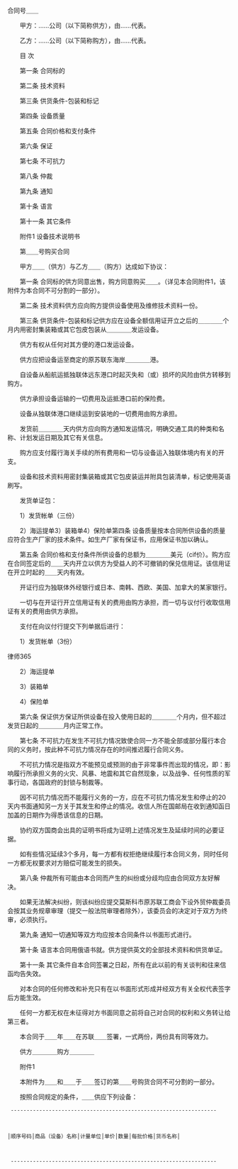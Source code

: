 
 合同号＿＿



　　甲方：……公司（以下简称供方），由……代表。



　　乙方：……公司（以下简称购方），由……代表。



　　目 次



　　第一条  合同标的



　　第二条  技术资料



　　第三条  供货条件-包装和标记



　　第四条  设备质量



　　第五条  合同价格和支付条件



　　第六条  保证



　　第七条  不可抗力



　　第八条  仲裁



　　第九条  通知



　　第十条  语言



　　第十一条  其它条件



　　附件1  设备技术说明书



　　第＿＿号购买合同



　　甲方＿＿（供方）与乙方＿＿（购方）达成如下协议：



　　第一条 合同标的供方同意出售，购方同意购买＿＿。（详见本合同附件1，该附件为本合同不可分割的一部分）。



　　第二条 技术资料供方应向购方提供设备使用及维修技术资料一份。



　　第三条 供货条件-包装和标记供方应在设备全额信用证开立之后的＿＿＿＿个月内用密封集装箱或其它包皮包装从＿＿＿＿发运设备。



　　供方有权从任何对其方便的港口发运设备。



　　供方应把设备运至商定的原苏联东海岸＿＿＿＿港。



　　自设备从船航运抵独联体远东港口时起灭失和（或）损坏的风险由供方转移到购方。



　　供方承担设备运输的一切费用及运抵港口前的保险费。



　　设备从独联体港口继续运到安装地的一切费用由购方承担。



　　发货前＿＿＿＿天内供方应向购方通知发运情况，明确交通工具的种类和名称、计划发运日期及其它有关信息。



　　购方应支付履行海关手续的所有费用和一切与设备运入独联体境内有关的开支。



　　设备和技术资料用密封集装箱或其它包皮装运并附具包装清单，标记使用英语刷写。



　　发货单证包：



　　1）发货帐单（三份）



　　2）海运提单3）装箱单4）保险单第四条 设备质量按本合同所供设备的质量应符合生产厂家的技术条件。如生产厂家有保证书，应用保证书加以确认。



　　第五条 合同价格和支付条件所供设备的总额为＿＿＿＿美元（cif价）。购方应在合同签定后的＿＿天内开立以供方为受益人的不可撤销的保兑信用证。该信用证在开立时起的＿＿天内有效。



　　开证行应为独联体外经银行或日本、南韩、西欧、美国、加拿大的某家银行。



　　一切与在开证行开立信用证有关的费用由购方承担，而一切与议付行收取信用证有关的费用由供方承担。



　　支付在向议付行提交下列单据后进行：



　　1）发货帐单（3份）







 
律师365






　　2）海运提单







　　3）装箱单







　　4）保险单







　　第六条 保证供方保证所供设备在投入使用日起的＿＿＿＿个月内，但不超过发货日起的＿＿＿＿月内正常工作。







　　第七条 不可抗力在发生不可抗力情况致使合同一方不能全部或部分履行本合同的义务时，按此种不可抗力情况存在的时间推迟履行合同义务。







　　不可抗力情况是指双方不能预见或预测的由于非常事件而出现的情况，即：影响履行所承担义务的火灾、风暴、地震和其它自然现象，以及战争、任何性质的军事行动，各国政府的封锁与制裁等。







　　因不可抗力情况而不能履行义务的一方，应在不可抗力情况发生和停止的20天内书面通知另一方关于其发生和停止的情况。收信人所在国邮局在收到通知函日加盖的日期作为得悉该信息的日期。







　　协约双方国商会出具的证明书将成为证明上述情况发生及延续时间的必要证据。







　　如有些情况延续3个多月，每一方都有权拒绝继续履行本合同义务，同时任何一方都无权要求对方赔偿可能发生的损失。







　　第八条 仲裁所有可能由本合同而产生的纠纷或分歧均应由合同双方友好解决。







　　如果无法解决纠纷，则该纠纷应提交莫斯科市原苏联工商会下设外贸仲裁委员会按其业务规章审理（提交一般法院审理者除外），该委员会的决定对于双方为终审，必须执行。







　　第九条 通知一切通知等双方均应按本合同条件以书面形式进行。







　　第十条 语言本合同用俄语书就。供方提供英文的全部技术资料和供货单证。







　　第十一条 其它条件自本合同签署之日起，所有在此以前的有关谈判和往来信函均告失效。







　　对本合同的任何修改和补充只有在以书面形式形成并经双方有关全权代表签字后方能生效。







　　任何一方都无权在未征得对方书面同意之前将自己对合同的权利和义务转让给第三者。







　　本合同于＿＿年＿＿在苏联＿＿签署，一式两份，两份具有同等效力。







　　供方＿＿＿＿购方＿＿＿＿







　　附件1







　　本附件为＿＿和＿＿于＿＿签订的第＿＿号购货合同不可分割的一部分。







　　按照合同规定的条件，＿＿供应下列设备：







     -----------------------------------------------------------------



    │顺序号码│商品（设备）名称│计量单位│单价│数量│每批价格│货币名称│



     ----------------------------------------------------------------- 


 

 
 
 
 
 
  


  
 

  


  


  
 
 
 
 

